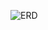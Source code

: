 ![ERD](https://github.com/C4ptainHook/Database-Coursework/assets/126789811/2cc6a4c8-00c1-4fac-b962-ca5a6b40cf9b)
